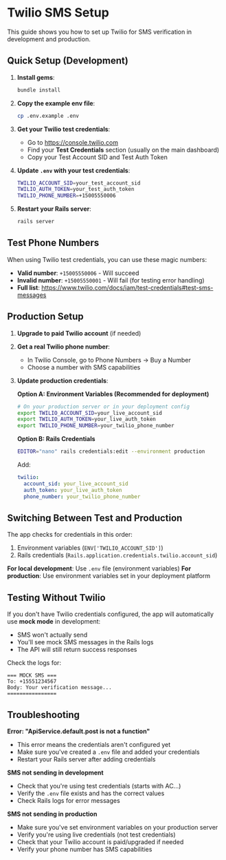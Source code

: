 # Twilio SMS Setup

This guide shows you how to set up Twilio for SMS verification in development and production.

## Quick Setup (Development)

1. **Install gems**:
   ```bash
   bundle install
   ```

2. **Copy the example env file**:
   ```bash
   cp .env.example .env
   ```

3. **Get your Twilio test credentials**:
   - Go to https://console.twilio.com
   - Find your **Test Credentials** section (usually on the main dashboard)
   - Copy your Test Account SID and Test Auth Token

4. **Update `.env` with your test credentials**:
   ```bash
   TWILIO_ACCOUNT_SID=your_test_account_sid
   TWILIO_AUTH_TOKEN=your_test_auth_token
   TWILIO_PHONE_NUMBER=+15005550006
   ```

5. **Restart your Rails server**:
   ```bash
   rails server
   ```

## Test Phone Numbers

When using Twilio test credentials, you can use these magic numbers:

- **Valid number**: `+15005550006` - Will succeed
- **Invalid number**: `+15005550001` - Will fail (for testing error handling)
- **Full list**: https://www.twilio.com/docs/iam/test-credentials#test-sms-messages

## Production Setup

1. **Upgrade to paid Twilio account** (if needed)

2. **Get a real Twilio phone number**:
   - In Twilio Console, go to Phone Numbers → Buy a Number
   - Choose a number with SMS capabilities

3. **Update production credentials**:

   **Option A: Environment Variables (Recommended for deployment)**
   ```bash
   # On your production server or in your deployment config
   export TWILIO_ACCOUNT_SID=your_live_account_sid
   export TWILIO_AUTH_TOKEN=your_live_auth_token
   export TWILIO_PHONE_NUMBER=your_twilio_phone_number
   ```

   **Option B: Rails Credentials**
   ```bash
   EDITOR="nano" rails credentials:edit --environment production
   ```
   Add:
   ```yaml
   twilio:
     account_sid: your_live_account_sid
     auth_token: your_live_auth_token
     phone_number: your_twilio_phone_number
   ```

## Switching Between Test and Production

The app checks for credentials in this order:
1. Environment variables (`ENV['TWILIO_ACCOUNT_SID']`)
2. Rails credentials (`Rails.application.credentials.twilio.account_sid`)

**For local development**: Use `.env` file (environment variables)
**For production**: Use environment variables set in your deployment platform

## Testing Without Twilio

If you don't have Twilio credentials configured, the app will automatically use **mock mode** in development:
- SMS won't actually send
- You'll see mock SMS messages in the Rails logs
- The API will still return success responses

Check the logs for:
```
=== MOCK SMS ===
To: +15551234567
Body: Your verification message...
================
```

## Troubleshooting

**Error: "ApiService.default.post is not a function"**
- This error means the credentials aren't configured yet
- Make sure you've created a `.env` file and added your credentials
- Restart your Rails server after adding credentials

**SMS not sending in development**
- Check that you're using test credentials (starts with AC...)
- Verify the `.env` file exists and has the correct values
- Check Rails logs for error messages

**SMS not sending in production**
- Make sure you've set environment variables on your production server
- Verify you're using live credentials (not test credentials)
- Check that your Twilio account is paid/upgraded if needed
- Verify your phone number has SMS capabilities
